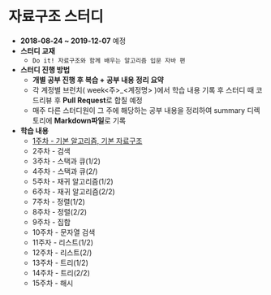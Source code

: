 # 자료구조 스터디

* **2018-08-24 ~ 2019-12-07** 예정
* **스터디 교재**
  * `Do it! 자료구조와 함께 배우는 알고리즘 입문 자바 편`
* **스터디 진행 방법**
  * **개별 공부 진행 후 복습 + 공부 내용 정리 요약**
  * 각 계정별 브런치( week&lt;주&gt;\_&lt;계정명&gt; )에서 학습 내용 기록 후 스터디 때 코드리뷰 후 **Pull Request**로 합칠 예정
  * 매주 다른 스터디원이 그 주에 해당하는 공부 내용을 정리하여 summary 디렉토리에 **Markdown파일**로 기록
* **학습 내용**
  * [1주차 - 기본 알고리즘, 기본 자료구조](https://github.com/younggeun0/DataStructureStudy/blob/master/summary/week1_summary.md)
  * 2주차 - 검색
  * 3주차 - 스택과 큐(1/2)
  * 4주차 - 스택과 큐(2/)
  * 5주차 - 재귀 알고리즘(1/2)
  * 6주차 - 재귀 알고리즘(2/2)
  * 7주차 - 정렬(1/2)
  * 8주차 - 정렬(2/2)
  * 9주차 - 집합
  * 10주차 - 문자열 검색
  * 11주자 - 리스트(1/2)
  * 12주차 - 리스트(2/)
  * 13주차 - 트리(1/2)
  * 14주차 - 트리(2/2)
  * 15주차 - 해시
